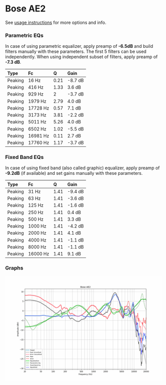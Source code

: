 # Bose AE2
See [usage instructions](https://github.com/jaakkopasanen/AutoEq#usage) for more options and info.

### Parametric EQs
In case of using parametric equalizer, apply preamp of **-6.5dB** and build filters manually
with these parameters. The first 5 filters can be used independently.
When using independent subset of filters, apply preamp of **-7.3 dB**.

| Type    | Fc       |    Q | Gain    |
|:--------|:---------|:-----|:--------|
| Peaking | 16 Hz    | 0.21 | -8.7 dB |
| Peaking | 416 Hz   | 1.33 | 3.6 dB  |
| Peaking | 929 Hz   | 2    | -3.7 dB |
| Peaking | 1979 Hz  | 2.79 | 4.0 dB  |
| Peaking | 17728 Hz | 0.57 | 7.1 dB  |
| Peaking | 3173 Hz  | 3.81 | -2.2 dB |
| Peaking | 5011 Hz  | 5.26 | 4.0 dB  |
| Peaking | 6502 Hz  | 1.02 | -5.5 dB |
| Peaking | 16981 Hz | 0.11 | 2.7 dB  |
| Peaking | 17760 Hz | 1.17 | -3.7 dB |

### Fixed Band EQs
In case of using fixed band (also called graphic) equalizer, apply preamp of **-9.2dB**
(if available) and set gains manually with these parameters.

| Type    | Fc       |    Q | Gain    |
|:--------|:---------|:-----|:--------|
| Peaking | 31 Hz    | 1.41 | -9.4 dB |
| Peaking | 63 Hz    | 1.41 | -3.6 dB |
| Peaking | 125 Hz   | 1.41 | -1.6 dB |
| Peaking | 250 Hz   | 1.41 | 0.4 dB  |
| Peaking | 500 Hz   | 1.41 | 3.3 dB  |
| Peaking | 1000 Hz  | 1.41 | -4.2 dB |
| Peaking | 2000 Hz  | 1.41 | 4.1 dB  |
| Peaking | 4000 Hz  | 1.41 | -1.1 dB |
| Peaking | 8000 Hz  | 1.41 | -1.1 dB |
| Peaking | 16000 Hz | 1.41 | 9.1 dB  |

### Graphs
![](./Bose%20AE2.png)